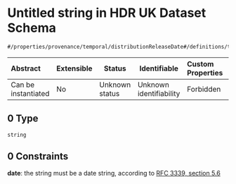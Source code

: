 # Untitled string in HDR UK Dataset Schema

```txt
#/properties/provenance/temporal/distributionReleaseDate#/definitions/temporal/properties/distributionReleaseDate/anyOf/0
```




| Abstract            | Extensible | Status         | Identifiable            | Custom Properties | Additional Properties | Access Restrictions | Defined In                                                                                         |
| :------------------ | ---------- | -------------- | ----------------------- | :---------------- | --------------------- | ------------------- | -------------------------------------------------------------------------------------------------- |
| Can be instantiated | No         | Unknown status | Unknown identifiability | Forbidden         | Allowed               | none                | [dataset.schema.json\*](../../../schema/dataset/latest/dataset.schema.json "open original schema") |

## 0 Type

`string`

## 0 Constraints

**date**: the string must be a date string, according to [RFC 3339, section 5.6](https://tools.ietf.org/html/rfc3339 "check the specification")
